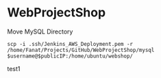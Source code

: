 # WebProjectShop

Move MySQL Directory

```
scp -i .ssh/Jenkins_AWS_Deployment.pem -r /home/Fanat/Projects/GitHub/WebProjectShop/mysql $username@$publicIP:/home/ubuntu/webshop/
```
test1